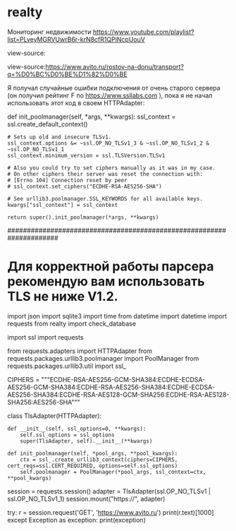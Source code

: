 # realty
Мониторинг недвижимости
https://www.youtube.com/playlist?list=PLveyMGRVUwrB6r-krN8cfR1QPiNcpUouV

view-source:

view-source:https://www.avito.ru/rostov-na-donu/transport?q=%D0%BC%D0%BE%D1%82%D0%BE

Я получал случайные ошибки подключения от очень старого сервера (он получил рейтинг F по https://www.ssllabs.com ), пока я не начал использовать этот код в своем HTTPAdapter:

def init_poolmanager(self, *args, **kwargs):
    ssl_context = ssl.create_default_context()

    # Sets up old and insecure TLSv1.
    ssl_context.options &= ~ssl.OP_NO_TLSv1_3 & ~ssl.OP_NO_TLSv1_2 & ~ssl.OP_NO_TLSv1_1
    ssl_context.minimum_version = ssl.TLSVersion.TLSv1

    # Also you could try to set ciphers manually as it was in my case.
    # On other ciphers their server was reset the connection with:
    # [Errno 104] Connection reset by peer
    # ssl_context.set_ciphers("ECDHE-RSA-AES256-SHA")

    # See urllib3.poolmanager.SSL_KEYWORDS for all available keys.
    kwargs["ssl_context"] = ssl_context

    return super().init_poolmanager(*args, **kwargs)

#####################################################################

# Для корректной работы парсера рекомендую вам использовать TLS не ниже V1.2.

import json
import sqlite3
import time
from datetime import datetime
import requests
from realty import check_database

import ssl
import requests

from requests.adapters import HTTPAdapter
from requests.packages.urllib3.poolmanager import PoolManager
from requests.packages.urllib3.util import ssl_

CIPHERS = """ECDHE-RSA-AES256-GCM-SHA384:ECDHE-ECDSA-AES256-GCM-SHA384:ECDHE-RSA-AES256-SHA384:ECDHE-ECDSA-AES256-SHA384:ECDHE-RSA-AES128-GCM-SHA256:ECDHE-RSA-AES128-SHA256:AES256-SHA"""

class TlsAdapter(HTTPAdapter):

    def __init__(self, ssl_options=0, **kwargs):
        self.ssl_options = ssl_options
        super(TlsAdapter, self).__init__(**kwargs)

    def init_poolmanager(self, *pool_args, **pool_kwargs):
        ctx = ssl_.create_urllib3_context(ciphers=CIPHERS, cert_reqs=ssl.CERT_REQUIRED, options=self.ssl_options)
        self.poolmanager = PoolManager(*pool_args, ssl_context=ctx, **pool_kwargs)

session = requests.session()
adapter = TlsAdapter(ssl.OP_NO_TLSv1 | ssl.OP_NO_TLSv1_1)
session.mount("https://", adapter)

try:
    r = session.request('GET', 'https://www.avito.ru')
    print(r.text)[1000]
except Exception as exception:
    print(exception)